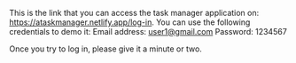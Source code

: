 This is the link that you can access the task manager application on: https://ataskmanager.netlify.app/log-in.
You can use the following credentials to demo it: 
Email address: user1@gmail.com
Password: 1234567

Once you try to log in, please give it a minute or two.
